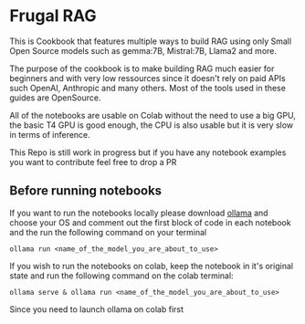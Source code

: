 # Frugal RAG

This is Cookbook that features multiple ways to build RAG using only Small Open Source models such as gemma:7B, Mistral:7B, Llama2 and more.

The purpose of the cookbook is to make building RAG much easier for beginners and with very low ressources since it doesn't rely on paid APIs such OpenAI, 
Anthropic and many others. Most of the tools used in these guides are OpenSource.

All of the notebooks are usable on Colab without the need to use a big GPU, the basic T4 GPU is good enough, the CPU is also usable but it is very slow in terms
of inference.

This Repo is still work in progress but if you have any notebook examples you want to contribute feel free to drop a PR

## Before running notebooks

If you want to run the notebooks locally please download [ollama](https://ollama.com) and choose your OS and comment out the first block of code in each notebook
and the run the following command on your terminal
```
ollama run <name_of_the_model_you_are_about_to_use>
```

If you wish to run the notebooks on colab, keep the notebook in it's original state and run the following command on the colab terminal:
```
ollama serve & ollama run <name_of_the_model_you_are_about_to_use>
```
Since you need to launch ollama on colab first
